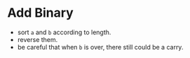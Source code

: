 # Add Binary

* sort `a` and `b` according to length.
* reverse them.
* be careful that when `b` is over, there still could be a carry.
